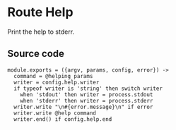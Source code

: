 
# Route Help

Print the help to stderr.

## Source code

    module.exports = ({argv, params, config, error}) ->
      command = @helping params
      writer = config.help.writer
      if typeof writer is 'string' then switch writer
        when 'stdout' then writer = process.stdout
        when 'stderr' then writer = process.stderr
      writer.write "\n#{error.message}\n" if error
      writer.write @help command
      writer.end() if config.help.end
